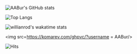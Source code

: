 ![AABur's GitHub stats](https://github-readme-stats.vercel.app/api?username=AABur&show_icons=true)

![Top Langs](https://github-readme-stats.vercel.app/api/top-langs/?username=AABur&layout=compact)

![willianrod's wakatime stats](https://github-readme-stats.vercel.app/api/wakatime?username=AABur&layout=compact&langs_count=6)

<img src=https://komarev.com/ghpvc/?username = AABur/>

![Hits](https://hitcounter.pythonanywhere.com/count/tag.svg?url=https://github.com/AABur)



<!--
![Metrics](https://metrics.lecoq.io/aabur)

[![AABur's GitHub stats](https://github-readme-stats.vercel.app/api?username=AABur&show_icons=true)](https://github.com/anuraghazra/github-readme-stats)

**AABur/AABur** is a ✨ _special_ ✨ repository because its `README.md` (this file) appears on your GitHub profile.

Here are some ideas to get you started:

- 🔭 I’m currently working on ...
- 🌱 I’m currently learning ...
- 👯 I’m looking to collaborate on ...
- 🤔 I’m looking for help with ...
- 💬 Ask me about ...
- 📫 How to reach me: ...
- 😄 Pronouns: ...
- ⚡ Fun fact: ...
-->

